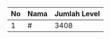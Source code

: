 | No | Nama            | Jumlah Level |
|----|-----------------|--------------|
| 1  | #    |    3408        |

